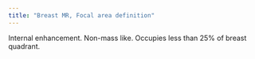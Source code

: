 ```yaml
---
title: "Breast MR, Focal area definition"
---
```

Internal enhancement. Non-mass like. Occupies less than 25% of breast quadrant.

